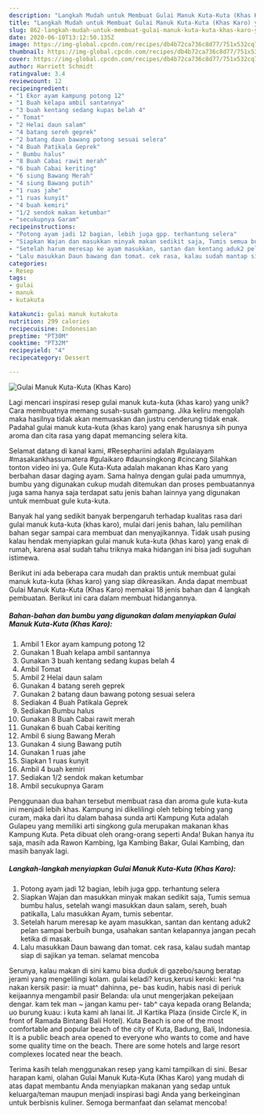 ```yaml
---
description: "Langkah Mudah untuk Membuat Gulai Manuk Kuta-Kuta (Khas Karo) yang Enak"
title: "Langkah Mudah untuk Membuat Gulai Manuk Kuta-Kuta (Khas Karo) yang Enak"
slug: 862-langkah-mudah-untuk-membuat-gulai-manuk-kuta-kuta-khas-karo-yang-enak
date: 2020-06-10T13:12:50.135Z
image: https://img-global.cpcdn.com/recipes/db4b72ca736c8d77/751x532cq70/gulai-manuk-kuta-kuta-khas-karo-foto-resep-utama.jpg
thumbnail: https://img-global.cpcdn.com/recipes/db4b72ca736c8d77/751x532cq70/gulai-manuk-kuta-kuta-khas-karo-foto-resep-utama.jpg
cover: https://img-global.cpcdn.com/recipes/db4b72ca736c8d77/751x532cq70/gulai-manuk-kuta-kuta-khas-karo-foto-resep-utama.jpg
author: Harriett Schmidt
ratingvalue: 3.4
reviewcount: 12
recipeingredient:
- "1 Ekor ayam kampung potong 12"
- "1 Buah kelapa ambil santannya"
- "3 buah kentang sedang kupas belah 4"
- " Tomat"
- "2 Helai daun salam"
- "4 batang sereh geprek"
- "2 batang daun bawang potong sesuai selera"
- "4 Buah Patikala Geprek"
- " Bumbu halus"
- "8 Buah Cabai rawit merah"
- "6 buah Cabai keriting"
- "6 siung Bawang Merah"
- "4 siung Bawang putih"
- "1 ruas jahe"
- "1 ruas kunyit"
- "4 buah kemiri"
- "1/2 sendok makan ketumbar"
- "secukupnya Garam"
recipeinstructions:
- "Potong ayam jadi 12 bagian, lebih juga gpp. terhantung selera"
- "Siapkan Wajan dan masukkan minyak makan sedikit saja, Tumis semua bumbu halus, setelah wangi masukkan daun salam, sereh, buah patikalla, Lalu masukkan Ayam, tumis sebentar."
- "Setelah harum meresap ke ayam masukkan, santan dan kentang aduk2 pelan sampai berbuih bunga, usahakan santan kelapannya jangan pecah ketika di masak."
- "Lalu masukkan Daun bawang dan tomat. cek rasa, kalau sudah mantap siap di sajikan ya teman. selamat mencoba"
categories:
- Resep
tags:
- gulai
- manuk
- kutakuta

katakunci: gulai manuk kutakuta 
nutrition: 299 calories
recipecuisine: Indonesian
preptime: "PT30M"
cooktime: "PT32M"
recipeyield: "4"
recipecategory: Dessert

---
```



![Gulai Manuk Kuta-Kuta (Khas Karo)](https://img-global.cpcdn.com/recipes/db4b72ca736c8d77/751x532cq70/gulai-manuk-kuta-kuta-khas-karo-foto-resep-utama.jpg)

Lagi mencari inspirasi resep gulai manuk kuta-kuta (khas karo) yang unik? Cara membuatnya memang susah-susah gampang. Jika keliru mengolah maka hasilnya tidak akan memuaskan dan justru cenderung tidak enak. Padahal gulai manuk kuta-kuta (khas karo) yang enak harusnya sih punya aroma dan cita rasa yang dapat memancing selera kita.

Selamat datang di kanal kami, #Resephariini adalah #gulaiayam #masakankhassumatera #gulaikaro #daunsingkong #cincang Silahkan tonton video ini ya. Gule Kuta-Kuta adalah makanan khas Karo yang berbahan dasar daging ayam. Sama halnya dengan gulai pada umumnya, bumbu yang digunakan cukup mudah ditemukan dan proses pembuatannya juga sama hanya saja terdapat satu jenis bahan lainnya yang digunakan untuk membuat gule kuta-kuta.

Banyak hal yang sedikit banyak berpengaruh terhadap kualitas rasa dari gulai manuk kuta-kuta (khas karo), mulai dari jenis bahan, lalu pemilihan bahan segar sampai cara membuat dan menyajikannya. Tidak usah pusing kalau hendak menyiapkan gulai manuk kuta-kuta (khas karo) yang enak di rumah, karena asal sudah tahu triknya maka hidangan ini bisa jadi suguhan istimewa.


Berikut ini ada beberapa cara mudah dan praktis untuk membuat gulai manuk kuta-kuta (khas karo) yang siap dikreasikan. Anda dapat membuat Gulai Manuk Kuta-Kuta (Khas Karo) memakai 18 jenis bahan dan 4 langkah pembuatan. Berikut ini cara dalam membuat hidangannya.

<!--inarticleads1-->

##### Bahan-bahan dan bumbu yang digunakan dalam menyiapkan Gulai Manuk Kuta-Kuta (Khas Karo):

1. Ambil 1 Ekor ayam kampung potong 12
1. Gunakan 1 Buah kelapa ambil santannya
1. Gunakan 3 buah kentang sedang kupas belah 4
1. Ambil  Tomat
1. Ambil 2 Helai daun salam
1. Gunakan 4 batang sereh geprek
1. Gunakan 2 batang daun bawang potong sesuai selera
1. Sediakan 4 Buah Patikala Geprek
1. Sediakan  Bumbu halus
1. Gunakan 8 Buah Cabai rawit merah
1. Gunakan 6 buah Cabai keriting
1. Ambil 6 siung Bawang Merah
1. Gunakan 4 siung Bawang putih
1. Gunakan 1 ruas jahe
1. Siapkan 1 ruas kunyit
1. Ambil 4 buah kemiri
1. Sediakan 1/2 sendok makan ketumbar
1. Ambil secukupnya Garam


Penggunaan dua bahan tersebut membuat rasa dan aroma gule kuta-kuta ini menjadi lebih khas. Kampung ini dikelilingi oleh tebing tebing yang curam, maka dari itu dalam bahasa sunda arti Kampung Kuta adalah Gulapeu yang memiliki arti singkong gula merupakan makanan khas Kampung Kuta. Peta dibuat oleh orang-orang seperti Anda! Bukan hanya itu saja, masih ada Rawon Kambing, Iga Kambing Bakar, Gulai Kambing, dan masih banyak lagi. 

<!--inarticleads2-->

##### Langkah-langkah menyiapkan Gulai Manuk Kuta-Kuta (Khas Karo):

1. Potong ayam jadi 12 bagian, lebih juga gpp. terhantung selera
1. Siapkan Wajan dan masukkan minyak makan sedikit saja, Tumis semua bumbu halus, setelah wangi masukkan daun salam, sereh, buah patikalla, Lalu masukkan Ayam, tumis sebentar.
1. Setelah harum meresap ke ayam masukkan, santan dan kentang aduk2 pelan sampai berbuih bunga, usahakan santan kelapannya jangan pecah ketika di masak.
1. Lalu masukkan Daun bawang dan tomat. cek rasa, kalau sudah mantap siap di sajikan ya teman. selamat mencoba


Serunya, kalau makan di sini kamu bisa duduk di gazebo/saung beratap jerami yang mengelilingi kolam. gulai keladi? kerus,kerusi keroki: keri ^na nakan kersik pasir: ia muat^ dahinna, pe- bas kudin, habis nasi di periuk keijaannya mengambil pasir Belanda: ula unut mengerjakan pekeijaan dengar. kam tek man ~ jangan kamu per- tab^ caya kepada orang Belanda; uo burung kuau: i kuta kami ah lanai lit. Jl Kartika Plaza (inside Circle K, in front of Ramada Bintang Bali Hotel). Kuta Beach is one of the most comfortable and popular beach of the city of Kuta, Badung, Bali, Indonesia. It is a public beach area opened to everyone who wants to come and have some quality time on the beach. There are some hotels and large resort complexes located near the beach. 

Terima kasih telah menggunakan resep yang kami tampilkan di sini. Besar harapan kami, olahan Gulai Manuk Kuta-Kuta (Khas Karo) yang mudah di atas dapat membantu Anda menyiapkan makanan yang sedap untuk keluarga/teman maupun menjadi inspirasi bagi Anda yang berkeinginan untuk berbisnis kuliner. Semoga bermanfaat dan selamat mencoba!
